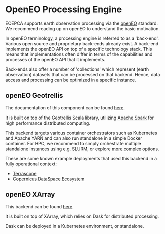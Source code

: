 # OpenEO Processing Engine

EOEPCA supports earth observation processing via the [openEO](https://openeo.org/) standard.
We recommend reading up on openEO to understand the basic motivation.

In openEO terminology, a processing engine is referred to as a 'back-end'. Various open source and proprietary back-ends already exist.
A back-end implements the openEO API on top of a specific technology stack. This means that implementations often differ in terms of the capabilities and processes of
the openEO API that it implements. 

Back-ends also offer a number of 'collections' which represent (earth observation) datasets that can be processed on that backend.
Hence, data access and processing can be optimized in a specific instance.

## openEO Geotrellis

The documentation of this component can be found [here](https://open-eo.github.io/openeo-geopyspark-driver).

It is built on top of the Geotrellis Scala library, utilizing [Apache Spark](https://spark.apache.org/) for high performance distributed computing.

This backend targets various container orchestrators such as Kubernetes and Apache YARN and can also run standalone in a simple Docker container.
For HPC, we recommend to simply orchestrate multiple standalone instances using e.g. SLURM, or explore [more complex](https://github.com/Open-EO/openeo-geotrellis-kubernetes/blob/master/hpc/hpc.md) options.

These are some known example deployments that used this backend in a fully operational context:

- [Terrascope](https://docs.terrascope.be/Developers/WebServices/OpenEO/OpenEO.html)
- [Copernicus DataSpace Ecosystem](https://dataspace.copernicus.eu/analyse/openeo)

## openEO XArray

This backend can be found [here](https://github.com/Open-EO/openeo-processes-dask).

It is built on top of XArray, which relies on Dask for distributed processing. 

Dask can be deployed in a Kubernetes environment, or standalone.

